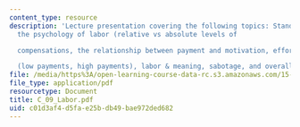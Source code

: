 ```yaml
---
content_type: resource
description: 'Lecture presentation covering the following topics: Standard perspective,
  the psychology of labor (relative vs absolute levels of

  compensations, the relationship between payment and motivation, effort, performance

  (low payments, high payments), labor & meaning, sabotage, and overall summary.'
file: /media/https%3A/open-learning-course-data-rc.s3.amazonaws.com/15-301-managerial-psychology-laboratory-fall-2004/c01d3af4d5fae25bdb49bae972ded682_C_09_Labor.pdf
file_type: application/pdf
resourcetype: Document
title: C_09_Labor.pdf
uid: c01d3af4-d5fa-e25b-db49-bae972ded682
---
```

